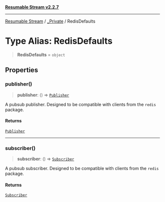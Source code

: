 [**Resumable Stream v2.2.7**](../../../../README.md)

***

[Resumable Stream](../../../../README.md) / [\_Private](../README.md) / RedisDefaults

# Type Alias: RedisDefaults

> **RedisDefaults** = `object`

## Properties

### publisher()

> **publisher**: () => [`Publisher`](../../../../interfaces/Publisher.md)

A pubsub publisher. Designed to be compatible with clients from the `redis` package.

#### Returns

[`Publisher`](../../../../interfaces/Publisher.md)

***

### subscriber()

> **subscriber**: () => [`Subscriber`](../../../../interfaces/Subscriber.md)

A pubsub subscriber. Designed to be compatible with clients from the `redis` package.

#### Returns

[`Subscriber`](../../../../interfaces/Subscriber.md)

